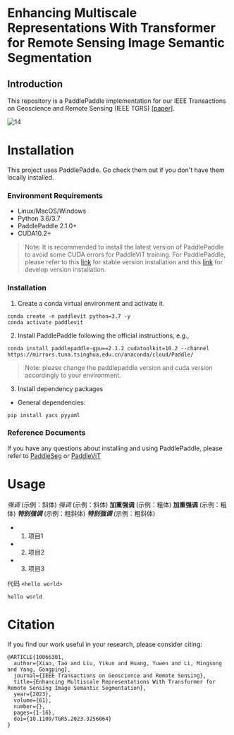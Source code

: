 # Enhancing Multiscale Representations With Transformer for Remote Sensing Image Semantic Segmentation

## Introduction

This repository is a PaddlePaddle implementation for our IEEE Transactions on Geoscience and Remote Sensing (IEEE TGRS) [[paper]](https://ieeexplore.ieee.org/document/10066301).


![14](https://user-images.githubusercontent.com/40911688/229135665-8b2e32e1-1880-48b2-a6eb-c60d0ef76905.png)

# Installation
This project uses PaddlePaddle. Go check them out if you don't have them locally installed.

### Environment Requirements
* Linux/MacOS/Windows  
* Python 3.6/3.7 
* PaddlePaddle 2.1.0+
* CUDA10.2+

> Note: It is recommended to install the latest version of PaddlePaddle to avoid some CUDA errors for PaddleViT training. For PaddlePaddle, please refer to this [link](https://www.paddlepaddle.org.cn/install/quick?docurl=/documentation/docs/zh/develop/install/pip/linux-pip.html) for stable version installation and this [link](https://www.paddlepaddle.org.cn/install/quick?docurl=/documentation/docs/zh/develop/install/pip/linux-pip.html#gpu) for develop version installation.

### Installation
1. Create a conda virtual environment and activate it.
```
conda create -n paddlevit python=3.7 -y
conda activate paddlevit
```
2. Install PaddlePaddle following the official instructions, e.g.,
```
conda install paddlepaddle-gpu==2.1.2 cudatoolkit=10.2 --channel https://mirrors.tuna.tsinghua.edu.cn/anaconda/cloud/Paddle/
```
> Note: please change the paddlepaddle version and cuda version accordingly to your environment.
3. Install dependency packages
  * General dependencies:
  ```
  pip install yacs pyyaml
  ```
### Reference Documents
If you have any questions about installing and using PaddlePaddle, please refer to [PaddleSeg](https://github.com/PaddlePaddle/PaddleSeg) or [PaddleViT](https://github.com/BR-IDL/PaddleViT)

# Usage



*强调*  (示例：斜体)
 _强调_  (示例：斜体)
**加重强调**  (示例：粗体)
 __加重强调__ (示例：粗体)
***特别强调*** (示例：粗斜体)
___特别强调___  (示例：粗斜体)

* 1. 项目1  
* 2. 项目2  
* 3. 项目3  

代码
`<hello world>`  

`hello world`  

# Citation
If you find our work useful in your research, please consider citing:
```
@ARTICLE{10066301,
  author={Xiao, Tao and Liu, Yikun and Huang, Yuwen and Li, Mingsong and Yang, Gongping},
  journal={IEEE Transactions on Geoscience and Remote Sensing}, 
  title={Enhancing Multiscale Representations With Transformer for Remote Sensing Image Semantic Segmentation}, 
  year={2023},
  volume={61},
  number={},
  pages={1-16},
  doi={10.1109/TGRS.2023.3256064}
}
```
